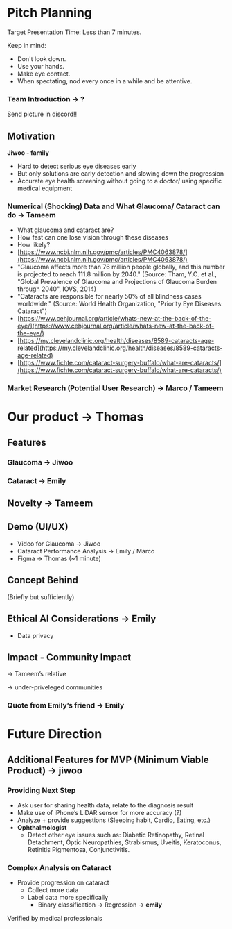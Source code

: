 # Pitch Planning

Target Presentation Time: Less than 7 minutes.

Keep in mind:

* Don't look down.
* Use your hands.
* Make eye contact.
* When spectating, nod every once in a while and be attentive.

### Team Introduction → ?

Send picture in discord!!

## Motivation

**Jiwoo - family**

- Hard to detect serious eye diseases early
- But only solutions are early detection and slowing down the progression
- Accurate eye health screening without going to a doctor/ using specific medical equipment

### Numerical (Shocking) Data and What Glaucoma/ Cataract can do → Tameem

- What glaucoma and cataract are?
- How fast can one lose vision through these diseases
- How likely?
- [https://www.ncbi.nlm.nih.gov/pmc/articles/PMC4063878/](https://www.ncbi.nlm.nih.gov/pmc/articles/PMC4063878/)
- "Glaucoma affects more than 76 million people globally, and this number is projected to reach 111.8 million by 2040." (Source: Tham, Y.C. et al., "Global Prevalence of Glaucoma and Projections of Glaucoma Burden through 2040", IOVS, 2014)
- "Cataracts are responsible for nearly 50% of all blindness cases worldwide." (Source: World Health Organization, "Priority Eye Diseases: Cataract")
- [https://www.cehjournal.org/article/whats-new-at-the-back-of-the-eye/](https://www.cehjournal.org/article/whats-new-at-the-back-of-the-eye/)
- [https://my.clevelandclinic.org/health/diseases/8589-cataracts-age-related](https://my.clevelandclinic.org/health/diseases/8589-cataracts-age-related)
- [https://www.fichte.com/cataract-surgery-buffalo/what-are-cataracts/](https://www.fichte.com/cataract-surgery-buffalo/what-are-cataracts/)

### Market Research (Potential User Research) → Marco / Tameem

# Our product → Thomas

## Features

### Glaucoma → Jiwoo

### Cataract → Emily

## Novelty → Tameem

## Demo (UI/UX)

- Video for Glaucoma → Jiwoo
- Cataract Performance Analysis → Emily / Marco
- Figma → Thomas (~1 minute)

## Concept Behind

(Briefly but sufficiently)

## Ethical AI Considerations → Emily

- Data privacy

## Impact - Community Impact

→ Tameem’s relative 

→ under-priveleged communities 

### Quote from Emily’s friend → Emily

# Future Direction

## Additional Features for MVP (Minimum Viable Product) → jiwoo

### Providing Next Step

- Ask user for sharing health data, relate to the diagnosis result
- Make use of iPhone’s LiDAR sensor for more accuracy (?)
- Analyze + provide suggestions (Sleeping habit, Cardio, Eating, etc.)
- **Ophthalmologist**
    - Detect other eye issues such as: Diabetic Retinopathy, Retinal Detachment, Optic Neuropathies, Strabismus, Uveitis, Keratoconus, Retinitis Pigmentosa, Conjunctivitis.

### Complex Analysis on Cataract

- Provide progression on cataract
    - Collect more data
    - Label data more specifically
        - Binary classification → Regression → **********emily**********

Verified by medical professionals